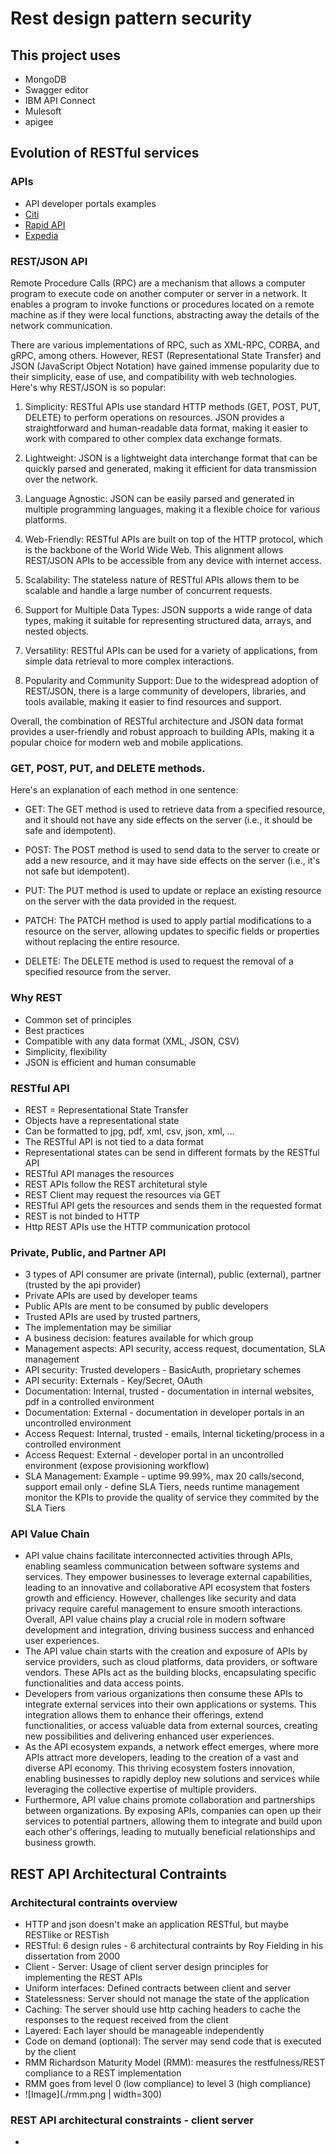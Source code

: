 # Rest design pattern security

## This project uses
- MongoDB
- Swagger editor
- IBM API Connect
- Mulesoft
- apigee

## Evolution of RESTful services

### APIs
- API developer portals examples
- [Citi](https://sandbox.developerhub.citi.com/us/home)
- [Rapid API](https://rapidapi.com/)
- [Expedia](https://developers.expediagroup.com/docs)

### REST/JSON API
Remote Procedure Calls (RPC) are a mechanism that allows a computer program to execute code on another computer or server in a network. It enables a program to invoke functions or procedures located on a remote machine as if they were local functions, abstracting away the details of the network communication.

There are various implementations of RPC, such as XML-RPC, CORBA, and gRPC, among others. However, REST (Representational State Transfer) and JSON (JavaScript Object Notation) have gained immense popularity due to their simplicity, ease of use, and compatibility with web technologies. Here's why REST/JSON is so popular:

1. Simplicity: RESTful APIs use standard HTTP methods (GET, POST, PUT, DELETE) to perform operations on resources. JSON provides a straightforward and human-readable data format, making it easier to work with compared to other complex data exchange formats.

2. Lightweight: JSON is a lightweight data interchange format that can be quickly parsed and generated, making it efficient for data transmission over the network.

3. Language Agnostic: JSON can be easily parsed and generated in multiple programming languages, making it a flexible choice for various platforms.

4. Web-Friendly: RESTful APIs are built on top of the HTTP protocol, which is the backbone of the World Wide Web. This alignment allows REST/JSON APIs to be accessible from any device with internet access.

5. Scalability: The stateless nature of RESTful APIs allows them to be scalable and handle a large number of concurrent requests.

6. Support for Multiple Data Types: JSON supports a wide range of data types, making it suitable for representing structured data, arrays, and nested objects.

7. Versatility: RESTful APIs can be used for a variety of applications, from simple data retrieval to more complex interactions.

8. Popularity and Community Support: Due to the widespread adoption of REST/JSON, there is a large community of developers, libraries, and tools available, making it easier to find resources and support.

Overall, the combination of RESTful architecture and JSON data format provides a user-friendly and robust approach to building APIs, making it a popular choice for modern web and mobile applications.

### GET, POST, PUT, and DELETE methods. 
Here's an explanation of each method in one sentence:

- GET: The GET method is used to retrieve data from a specified resource, and it should not have any side effects on the server (i.e., it should be safe and idempotent).

- POST: The POST method is used to send data to the server to create or add a new resource, and it may have side effects on the server (i.e., it's not safe but idempotent).

- PUT: The PUT method is used to update or replace an existing resource on the server with the data provided in the request.

- PATCH: The PATCH method is used to apply partial modifications to a resource on the server, allowing updates to specific fields or properties without replacing the entire resource.

- DELETE: The DELETE method is used to request the removal of a specified resource from the server.

### Why REST
- Common set of principles
- Best practices 
- Compatible with any data format (XML, JSON, CSV)
- Simplicity, flexibility
- JSON is efficient and human consumable

### RESTful API
- REST = Representational State Transfer
- Objects have a representational state
- Can be formatted to jpg, pdf, xml, csv, json, xml, ...
- The RESTful API is not tied to a data format
- Representational states can be send in different formats by the RESTful API
- RESTful API manages the resources
- REST APIs follow the REST architetural style
- REST Client may request the resources via GET 
- RESTful API gets the resources and sends them in the requested format
- REST is not binded to HTTP
- Http REST APIs use the HTTP communication protocol

### Private, Public, and Partner API
- 3 types of API consumer are private (internal), public (external), partner (trusted by the api provider)
- Private APIs are used by developer teams
- Public APIs are ment to be consumed by public developers
- Trusted APIs are used by trusted partners,
- The implementation may be similiar
- A business decision: features available for which group
- Management aspects: API security, access request, documentation, SLA management
- API security: Trusted developers - BasicAuth, proprietary schemes
- API security: Externals - Key/Secret, OAuth
- Documentation: Internal, trusted - documentation in internal websites, pdf in a controlled environment
- Documentation: External - documentation in developer portals in an uncontrolled environment
- Access Request: Internal, trusted - emails, Internal ticketing/process in a controlled environment
- Access Request: External - developer portal in an uncontrolled environment (expose provisioning workflow)
- SLA Management: Example - uptime 99.99%, max 20 calls/second, support email only - define SLA Tiers, needs runtime management monitor the KPIs to provide the quality of service they commited by the SLA Tiers

### API Value Chain
- API value chains facilitate interconnected activities through APIs, enabling seamless communication between software systems and services. They empower businesses to leverage external capabilities, leading to an innovative and collaborative API ecosystem that fosters growth and efficiency. However, challenges like security and data privacy require careful management to ensure smooth interactions. Overall, API value chains play a crucial role in modern software development and integration, driving business success and enhanced user experiences.
- The API value chain starts with the creation and exposure of APIs by service providers, such as cloud platforms, data providers, or software vendors. These APIs act as the building blocks, encapsulating specific functionalities and data access points.
- Developers from various organizations then consume these APIs to integrate external services into their own applications or systems. This integration allows them to enhance their offerings, extend functionalities, or access valuable data from external sources, creating new possibilities and delivering enhanced user experiences.
- As the API ecosystem expands, a network effect emerges, where more APIs attract more developers, leading to the creation of a vast and diverse API economy. This thriving ecosystem fosters innovation, enabling businesses to rapidly deploy new solutions and services while leveraging the collective expertise of multiple providers.
- Furthermore, API value chains promote collaboration and partnerships between organizations. By exposing APIs, companies can open up their services to potential partners, allowing them to integrate and build upon each other's offerings, leading to mutually beneficial relationships and business growth.


## REST API Architectural Contraints

### Architectural contraints overview
- HTTP and json doesn't make an application RESTful, but maybe RESTlike or RESTish
- RESTful: 6 design rules - 6 architectural contraints by Roy Fielding in his dissertation from 2000
- Client - Server: Usage of client server design principles for implementing the REST APIs
- Uniform interfaces: Defined contracts between client and server
- Statelessness: Server should not manage the state of the application
- Caching: The server should use http caching headers to cache the responses to the request received from the client
- Layered: Each layer should be manageable independently
- Code on demand (optional): The server may send code that is executed by the client
- RMM Richardson Maturity Model (RMM): measures the restfulness/REST compliance to a REST implementation
- RMM goes from level 0 (low compliance) to level 3 (high compliance)
- ![Image](./rmm.png | width=300)



### REST API architectural constraints - client server
- 
